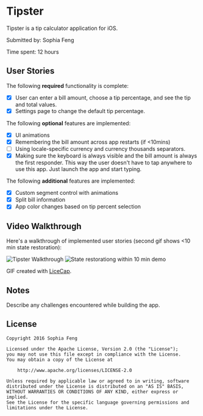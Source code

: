 # Tipster

Tipster is a tip calculator application for iOS.

Submitted by: Sophia Feng

Time spent: 12 hours

## User Stories

The following **required** functionality is complete:

* [x] User can enter a bill amount, choose a tip percentage, and see the tip and total values.
* [x] Settings page to change the default tip percentage.

The following **optional** features are implemented:
* [x] UI animations
* [x] Remembering the bill amount across app restarts (if <10mins)
* [ ] Using locale-specific currency and currency thousands separators.
* [x] Making sure the keyboard is always visible and the bill amount is always the first responder. This way the user doesn't have to tap anywhere to use this app. Just launch the app and start typing.

The following **additional** features are implemented:

* [x] Custom segment control with animations
* [x] Split bill information
* [x] App color changes based on tip percent selection

## Video Walkthrough 

Here's a walkthrough of implemented user stories (second gif shows <10 min state restoration):

<img src='http://imgur.com/KqVjdnG.gif' title='Tipster Walkthrough' width='' alt='Tipster Walkthrough' />
<img src='http://imgur.com/AaS2M4B.gif' title='State restorationg within 10 min demo' width='' alt='State restorationg within 10 min demo' />

GIF created with [LiceCap](http://www.cockos.com/licecap/).

## Notes

Describe any challenges encountered while building the app.

## License

    Copyright 2016 Sophia Feng

    Licensed under the Apache License, Version 2.0 (the "License");
    you may not use this file except in compliance with the License.
    You may obtain a copy of the License at

        http://www.apache.org/licenses/LICENSE-2.0

    Unless required by applicable law or agreed to in writing, software
    distributed under the License is distributed on an "AS IS" BASIS,
    WITHOUT WARRANTIES OR CONDITIONS OF ANY KIND, either express or implied.
    See the License for the specific language governing permissions and
    limitations under the License.
